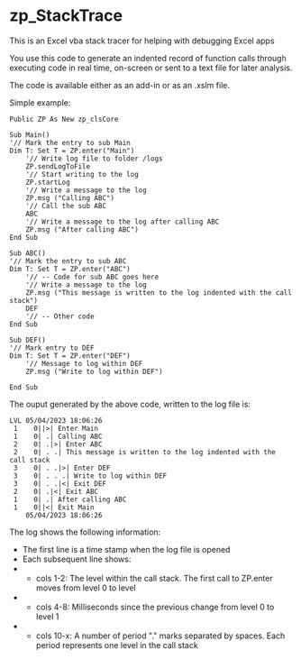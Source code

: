 # zp_StackTrace

This is an Excel vba stack tracer for helping with debugging Excel apps

You use this code to generate an indented record of function calls through executing code in real time, on-screen or sent to a text file for later analysis.

The code is available either as an add-in or as an .xslm file.

Simple example:

```
Public ZP As New zp_clsCore

Sub Main()
'// Mark the entry to sub Main
Dim T: Set T = ZP.enter("Main")
    '// Write log file to folder /logs
    ZP.sendLogToFile
    '// Start writing to the log
    ZP.startLog
    '// Write a message to the log
    ZP.msg ("Calling ABC")
    '// Call the sub ABC
    ABC
    '// Write a message to the log after calling ABC
    ZP.msg ("After calling ABC")
End Sub

Sub ABC()
'// Mark the entry to sub ABC
Dim T: Set T = ZP.enter("ABC")
    '// -- Code for sub ABC goes here
    '// Write a message to the log
    ZP.msg ("This message is written to the log indented with the call stack")
    DEF
    '// -- Other code
End Sub

Sub DEF()
'// Mark entry to DEF
Dim T: Set T = ZP.enter("DEF")
    '// Message to log within DEF
    ZP.msg ("Write to log within DEF")
  
End Sub
```

The ouput generated by the above code, written to the log file is:

```
LVL 05/04/2023 18:06:26
 1    0||>| Enter Main
 1    0| .| Calling ABC
 2    0| .|>| Enter ABC
 2    0| . .| This message is written to the log indented with the call stack
 3    0| . .|>| Enter DEF
 3    0| . . .| Write to log within DEF
 3    0| . .|<| Exit DEF
 2    0| .|<| Exit ABC
 1    0| .| After calling ABC
 1    0||<| Exit Main
    05/04/2023 18:06:26
```

The log shows the following information:

* The first line is a time stamp when the log file is opened
* Each subsequent line shows:
* * cols 1-2: The level within the call stack. The first call to ZP.enter moves from level 0 to level
* * cols 4-8: Milliseconds since the previous change from level 0 to level 1
* * cols 10-x: A number of period "." marks separated by spaces. Each period represents one level in the call stack



